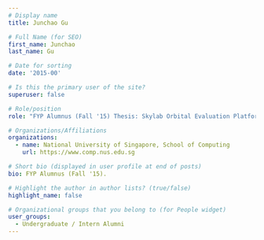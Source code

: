```yaml
---
# Display name
title: Junchao Gu

# Full Name (for SEO) 
first_name: Junchao
last_name: Gu

# Date for sorting
date: '2015-00'

# Is this the primary user of the site?
superuser: false

# Role/position
role: "FYP Alumnus (Fall '15) Thesis: Skylab Orbital Evaluation Platform"

# Organizations/Affiliations
organizations:
  - name: National University of Singapore, School of Computing
    url: https://www.comp.nus.edu.sg

# Short bio (displayed in user profile at end of posts)
bio: FYP Alumnus (Fall '15). 

# Highlight the author in author lists? (true/false)
highlight_name: false

# Organizational groups that you belong to (for People widget)
user_groups:
  - Undergraduate / Intern Alumni
---
```

